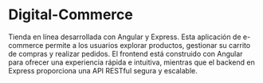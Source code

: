 # Digital-Commerce
Tienda en línea desarrollada con Angular y Express. 
Esta aplicación de e-commerce permite a los usuarios explorar productos, gestionar su carrito de compras y realizar pedidos. El frontend está construido con Angular para ofrecer una experiencia rápida e intuitiva, mientras que el backend en Express proporciona una API RESTful segura y escalable.
